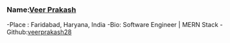 ### Name:[Veer Prakash](https://github.com/veerprakash28)
-Place : Faridabad, Haryana, India
-Bio: Software Engineer | MERN Stack
-Github:[veerprakash28](https://github.com/veerprakash28)
